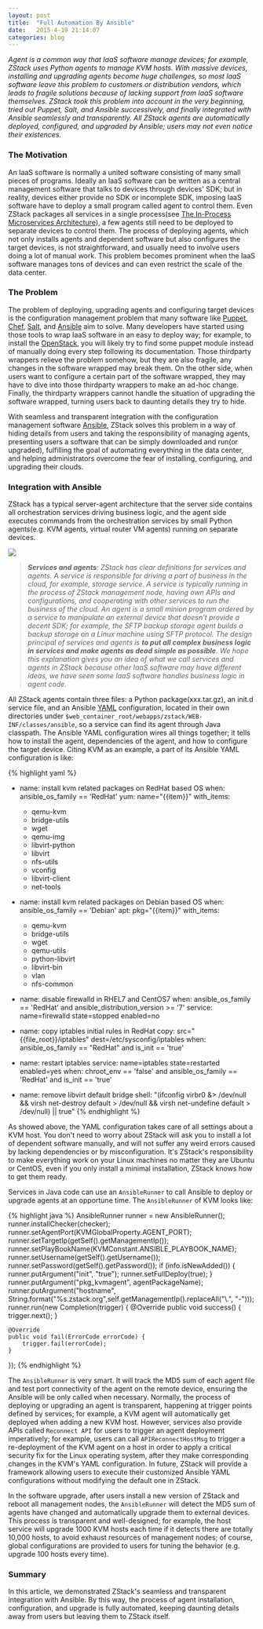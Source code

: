 ```yaml
---
layout: post
title:  "Full Automation By Ansible"
date:   2015-4-19 21:14:07
categories: blog
---
```


*Agent is a common way that IaaS software manage devices; for example, ZStack uses Python agents to manage KVM hosts.
With massive devices, installing and upgrading agents become huge challenges, so most IaaS software leave this problem
to customers or distribution vendors, which leads to fragile solutions because of lacking support from IaaS software themselves.
ZStack took this problem into account in the very beginning, tried out Puppet, Salt, and Ansible successively,
and finally integrated with Ansible seamlessly and transparently. All ZStack agents are automatically deployed, configured,
and upgraded by Ansible; users may not even notice their existences.*

### The Motivation

An IaaS software is normally a united software consisting of many small pieces of programs. Ideally an IaaS software can be written
as a central management software that talks to devices through devices' SDK; but in reality, devices either provide no SDK or incomplete
SDK, imposing IaaS software have to deploy a small program called agent to control them. Even ZStack packages all services
in a single process(see [The In-Process Microservices Architecture](microservices.html)), a few agents still need to be deployed to separate devices to control them.
The process of deploying agents, which not only installs agents and dependent software but also configures the target devices, is not straightforward,
and usually need to involve users doing a lot of manual work. This problem becomes prominent when the IaaS software manages
tons of devices and can even restrict the scale of the data center.


### The Problem

The problem of deploying, upgrading agents and configuring target devices is 
the configuration management problem that many software like [Puppet](http://puppetlabs.com/solutions/configuration-management),
[Chef](https://www.chef.io/chef/), [Salt](http://saltstack.com/), and [Ansible](http://www.ansible.com/home) aim to solve.
Many developers have started using those tools to wrap IaaS software in an easy to deploy way; for example, to install the [OpenStack](https://www.openstack.org/),
you will likely try to find some puppet module instead of manually doing every step following its documentation.
Those thirdparty wrappers relieve the problem somehow, but they are also fragile, any changes in the
software wrapped may break them. On the other side, when users want to configure a certain part of the software wrapped, they may have
to dive into those thirdparty wrappers to make an ad-hoc change. Finally, the thirdparty wrappers cannot handle the situation
of upgrading the software wrapped, turning users back to daunting details they try to hide.

With seamless and transparent integration with the configuration management software [Ansible](http://www.ansible.com/home),
ZStack solves this problem in a way of hiding details from users and taking the responsibility of managing agents, presenting
users a software that can be simply downloaded and run(or upgraded), fulfilling the goal of automating everything in the data
center, and helping administrators overcome the fear of installing, configuring, and upgrading their clouds.

### Integration with Ansible

ZStack has a typical server-agent architecture that the server side contains all orchestration services driving business logic,
and the agent side executes commands from the orchestration services by small Python agents(e.g. KVM agents, virtual router VM agents)
running on separate devices.

<img src="../../images/blogs/scalability/ansible1.png" class="center-img img-responsive">

>***Services and agents**: ZStack has clear definitions for services and agents. A service is responsible for driving a part
of business in the cloud, for example, storage service. A service is typically running in the process of ZStack management node,
having own APIs and configurations, and cooperating with other services to run the business of the cloud. An agent is a small minion
program ordered by a service to manipulate an external device that doesn't provide a decent SDK; for example, the SFTP backup storage agent
builds a backup storage on a Linux machine using SFTP protocol. The design principal of services and agents is **to put all complex business logic in services and
make agents as dead simple as possible**. We hope this explanation gives you an idea of what we call services and agents in ZStack because
other IaaS software may have different ideas, we have seen some IaaS software handles business logic in agent code.*

All ZStack agents contain three files: a Python package(xxx.tar.gz), an init.d service file, and an Ansible [YAML](http://en.wikipedia.org/wiki/YAML)
configuration, located in their own directories under `$web_container_root/webapps/zstack/WEB-INF/classes/ansible`, so a service can find
its agent through Java classpath. The Ansible YAML configuration wires all things together; it tells how to install the agent, dependencies of the
agent, and how to configure the target device. Citing KVM as an example, a part of its Ansible YAML configuration is like:

{% highlight yaml %}
- name: install kvm related packages on RedHat based OS
  when: ansible_os_family == 'RedHat'
  yum: name="{{item}}"
  with_items:
    - qemu-kvm
    - bridge-utils
    - wget
    - qemu-img
    - libvirt-python
    - libvirt
    - nfs-utils
    - vconfig
    - libvirt-client
    - net-tools

- name: install kvm related packages on Debian based OS
  when: ansible_os_family == 'Debian'
  apt: pkg="{{item}}"
  with_items:
    - qemu-kvm
    - bridge-utils
    - wget
    - qemu-utils
    - python-libvirt
    - libvirt-bin
    - vlan
    - nfs-common

- name: disable firewalld in RHEL7 and CentOS7
  when: ansible_os_family == 'RedHat' and ansible_distribution_version >= '7'
  service: name=firewalld state=stopped enabled=no

- name: copy iptables initial rules in RedHat
  copy: src="{{file_root}}/iptables" dest=/etc/sysconfig/iptables
  when: ansible_os_family == "RedHat" and is_init == 'true'

- name: restart iptables
  service: name=iptables state=restarted enabled=yes
  when: chroot_env == 'false' and ansible_os_family == 'RedHat' and is_init == 'true'

- name: remove libvirt default bridge
  shell: "(ifconfig virbr0 &> /dev/null && virsh net-destroy default > /dev/null && virsh net-undefine default > /dev/null) || true"
{% endhighlight %}

As showed above, the YAML configuration takes care of all settings about a KVM host. You don't need to worry about ZStack will ask
you to install a lot of dependent software manually, and will not suffer any weird errors caused by lacking dependencies or by
misconfiguration. It's ZStack's responsibility to make everything work on your Linux machines no matter they are Ubuntu or CentOS,
even if you only install a minimal installation, ZStack knows how to get them ready. 

Services in Java code can use an `AnsibleRunner` to call Ansible to deploy or upgrade agents at an opportune time. The 
`AnsibleRunner` of KVM looks like:

{% highlight java %}
AnsibleRunner runner = new AnsibleRunner();
runner.installChecker(checker);
runner.setAgentPort(KVMGlobalProperty.AGENT_PORT);
runner.setTargetIp(getSelf().getManagementIp());
runner.setPlayBookName(KVMConstant.ANSIBLE_PLAYBOOK_NAME);
runner.setUsername(getSelf().getUsername());
runner.setPassword(getSelf().getPassword());
if (info.isNewAdded()) {
    runner.putArgument("init", "true");
    runner.setFullDeploy(true);
}
runner.putArgument("pkg_kvmagent", agentPackageName);
runner.putArgument("hostname", String.format("%s.zstack.org",self.getManagementIp().replaceAll("\\.", "-")));
runner.run(new Completion(trigger) {
    @Override
    public void success() {
        trigger.next();
    }

    @Override
    public void fail(ErrorCode errorCode) {
        trigger.fail(errorCode);
    }
});
{% endhighlight %}

The `AnsibleRunner` is very smart. It will track the MD5 sum of each agent file and test port connectivity of the agent on the remote device,
ensuring the Ansible will be only called when necessary. Normally, the process of deploying or upgrading an agent is transparent,
happening at trigger points defined by services; for example, a KVM agent will automatically get deployed when adding a new KVM host.
However, services also provide APIs called `Reconnect API` for users to trigger an agent deployment imperatively; for example,
users can call `APIReconnectHostMsg` to trigger a re-deployment of the KVM agent on a host in order to apply a critical security
fix for the Linux operating system, after they make corresponding changes in the KVM's YAML configuration. In future, ZStack will provide
a framework allowing users to execute their customized Ansible YAML configurations without modifying the default one in ZStack. 

In the software upgrade, after users install a new version of ZStack and reboot all management nodes, the `AnsibleRunner` will detect
the MD5 sum of agents have changed and automatically upgrade them to external devices. This process is transparent and well-designed;
for example, the host service will upgrade 1000 KVM hosts each time if it detects there are totally 10,000 hosts, to
avoid exhaust resources of management nodes; of course, global configurations are provided to users for tuning the behavior (e.g. upgrade
100 hosts every time).

### Summary

In this article, we demonstrated ZStack's seamless and transparent integration with Ansible. By this way, the process of
agent installation, configuration, and upgrade is fully automated, keeping daunting details away from users but leaving them to
ZStack itself. 
